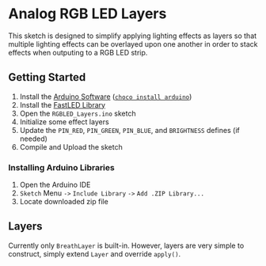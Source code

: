# Analog RGB LED Layers

This sketch is designed to simplify applying lighting effects as layers so that multiple lighting effects can be overlayed upon one another in order to stack effects when outputing to a RGB LED strip.

## Getting Started

1. Install the [Arduino Software](https://www.arduino.cc/en/Main/Software) ([`choco install arduino`](https://chocolatey.org/packages/arduino))
1. Install the [FastLED Library](https://github.com/FastLED/FastLED/releases/latest)
1. Open the `RGBLED_Layers.ino` sketch
1. Initialize some effect layers
1. Update the `PIN_RED`, `PIN_GREEN`, `PIN_BLUE`, and `BRIGHTNESS` defines (if needed)
1. Compile and Upload the sketch

### Installing Arduino Libraries

1. Open the Arduino IDE
1. `Sketch` Menu `->` `Include Library` `->` `Add .ZIP Library...`
1. Locate downloaded zip file

## Layers

Currently only `BreathLayer` is built-in. However, layers are very simple to construct, simply extend `Layer` and override `apply()`.
